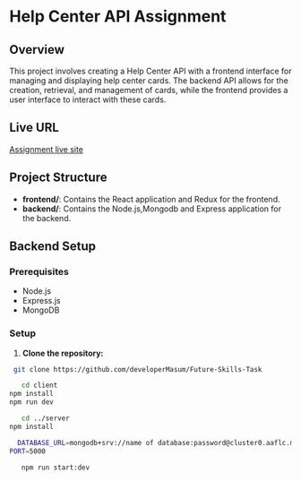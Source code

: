 # Help Center API Assignment

## Overview

This project involves creating a Help Center API with a frontend interface for managing and displaying help center cards. The backend API allows for the creation, retrieval, and management of cards, while the frontend provides a user interface to interact with these cards.

## Live URL

[Assignment live site ](https://future-skills-task-rosy.vercel.app) 
## Project Structure

- **frontend/**: Contains the React application and Redux for the frontend.
- **backend/**: Contains the Node.js,Mongodb and Express application for the backend.

## Backend Setup

### Prerequisites

- Node.js
- Express.js
- MongoDB

### Setup

1. **Clone the repository:**
 ```bash
  git clone https://github.com/developerMasum/Future-Skills-Task
```
```bash
   cd client
npm install
npm run dev
```

```bash
   cd ../server
npm install

```
```bash
  DATABASE_URL=mongodb+srv://name of database:password@cluster0.aaflc.mongodb.net/cards?retryWrites=true&w=majority&appName=Cluster0
PORT=5000

```
```bash
   npm run start:dev

```
